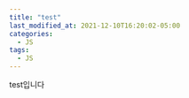 ```yaml
---
title: "test"
last_modified_at: 2021-12-10T16:20:02-05:00
categories:
  - JS
tags:
  - JS
---
```


test입니다